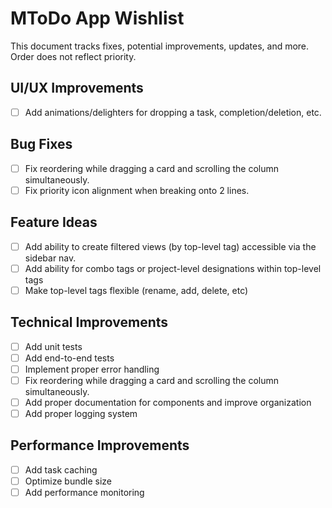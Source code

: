 # MToDo App Wishlist

This document tracks fixes, potential improvements, updates, and more. Order does not reflect priority.

## UI/UX Improvements
- [ ] Add animations/delighters for dropping a task, completion/deletion, etc.

## Bug Fixes
- [ ] Fix reordering while dragging a card and scrolling the column simultaneously.
- [ ] Fix priority icon alignment when breaking onto 2 lines.

## Feature Ideas
- [ ] Add ability to create filtered views (by top-level tag) accessible via the sidebar nav.
- [ ] Add ability for combo tags or project-level designations within top-level tags
- [ ] Make top-level tags flexible (rename, add, delete, etc)

## Technical Improvements
- [ ] Add unit tests
- [ ] Add end-to-end tests
- [ ] Implement proper error handling
- [ ] Fix reordering while dragging a card and scrolling the column simultaneously.
- [ ] Add proper documentation for components and improve organization
- [ ] Add proper logging system

## Performance Improvements
- [ ] Add task caching
- [ ] Optimize bundle size
- [ ] Add performance monitoring